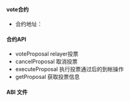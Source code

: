 #### vote合约

- 合约地址：

#### 合约API

- voteProposal relayer投票
- cancelProposal 取消投票
- executeProposal 执行投票通过后的到帐操作
- getProposal 获取投票信息

#### ABI 文件

